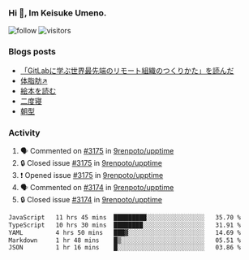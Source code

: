 ### Hi 👋, Im Keisuke Umeno.

<!--
**9renpoto/9renpoto** is a ✨ _special_ ✨ repository because its `README.md` (this file) appears on your GitHub profile.

Here are some ideas to get you started:

- 🔭 I’m currently working on ...
- 🌱 I’m currently learning ...
- 👯 I’m looking to collaborate on ...
- 🤔 I’m looking for help with ...
- 💬 Ask me about ...
- 📫 How to reach me: ...
- 😄 Pronouns: ...
- ⚡ Fun fact: ...
-->

![follow](https://img.shields.io/github/followers/9renpoto?label=Follow&style=social)
![visitors](https://komarev.com/ghpvc/?username=9renpoto&label=Profile%20views&color=0e75b6&style=flat)

### Blogs posts

<!-- BLOG-POST-LIST:START -->
- [「GitLabに学ぶ世界最先端のリモート組織のつくりかた」を読んだ](https://9renpoto.win/entry/2024/09/10/remote_organization)
- [体脂肪↗](https://9renpoto.win/entry/2024/08/12/gaining_fat)
- [絵本を読む](https://9renpoto.win/entry/2024/07/26/picture_book)
- [二度寝](https://9renpoto.win/entry/2024/07/18/going_back_to_sleep)
- [朝型](https://9renpoto.win/entry/2024/05/29/im-an-early)
<!-- BLOG-POST-LIST:END -->

### Activity

<!--START_SECTION:activity-->
1. 🗣 Commented on [#3175](https://github.com/9renpoto/upptime/issues/3175#issuecomment-2352616793) in [9renpoto/upptime](https://github.com/9renpoto/upptime)
2. 🔒 Closed issue [#3175](https://github.com/9renpoto/upptime/issues/3175) in [9renpoto/upptime](https://github.com/9renpoto/upptime)
3. ❗ Opened issue [#3175](https://github.com/9renpoto/upptime/issues/3175) in [9renpoto/upptime](https://github.com/9renpoto/upptime)
4. 🗣 Commented on [#3174](https://github.com/9renpoto/upptime/issues/3174#issuecomment-2352334135) in [9renpoto/upptime](https://github.com/9renpoto/upptime)
5. 🔒 Closed issue [#3174](https://github.com/9renpoto/upptime/issues/3174) in [9renpoto/upptime](https://github.com/9renpoto/upptime)
<!--END_SECTION:activity-->

<!--START_SECTION:waka-->

```txt
JavaScript   11 hrs 45 mins  █████████░░░░░░░░░░░░░░░░   35.70 %
TypeScript   10 hrs 30 mins  ████████░░░░░░░░░░░░░░░░░   31.91 %
YAML         4 hrs 50 mins   ███▓░░░░░░░░░░░░░░░░░░░░░   14.69 %
Markdown     1 hr 48 mins    █▒░░░░░░░░░░░░░░░░░░░░░░░   05.51 %
JSON         1 hr 16 mins    █░░░░░░░░░░░░░░░░░░░░░░░░   03.86 %
```

<!--END_SECTION:waka-->
